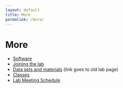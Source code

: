 ```yaml
---
layout: default
title: More
permalink: /more/
---
```


# More

- [Software](/software/)
- [Joining the lab](/positions/)
- [Data sets and materials](http://wilke.openwetware.org/Materials.html) (link goes to old lab page)
- [Classes](/classes/)
- [Lab Meeting Schedule](lab_meetings.html)
